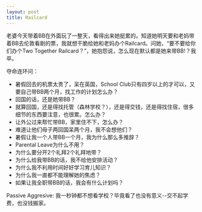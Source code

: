 ```yaml
---
layout: post
title: Railcard
---
```


老婆今天带着BB在外面玩了一整天，看得出来她挺累的。知道她明天要和老妈带着BB去伦敦看剧的票，我就想干脆给她和老妈办个Railcard。问她，“要不要给你们办个Two Together Railcard？”，她抱怨说，怎么现在默认都是她来带BB!？我卒。

夺命连环问：
- 暑假回去的机票太贵了，呆在英国，School Club只有四岁以上的才可以，又要自己带BB两个月，找工作的计划怎么办？
- 回国的话，还是她带BB？
- 就算回国，还是得找托管（森林学校？），还是得交钱，还是得找住宿，很多细节的东西要注意，也很累。怎么办？
- 让外公过来帮忙带BB，家里住不下，怎么办？
- 难道让他们母子两回国呆两个月，我不会想他们？
- 暑假让我一个人带BB一个月，我为什么那么多推辞？
- Parental Leave为什么不用？
- 为什么要分开2个礼拜2个礼拜地带？
- 为什么给我带BB的话，我不给他安排活动？
- 为什么我不利用时间好好学习育儿知识？
- 为什么我一直都不能理解她的焦虑？
- 如果让我全职带BB的话，我会有什么计划吗？

Passive Aggresive:
我一秒钟都不想看学校？毕竟看了也没有意义--交不起学费，也没钱搬家。
